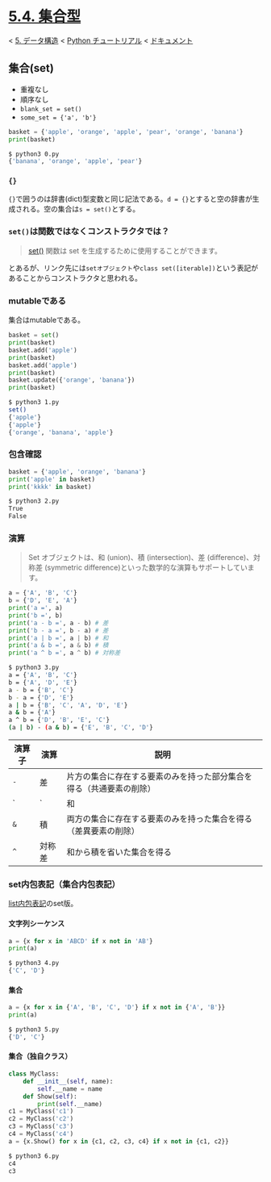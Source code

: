 # [5.4. 集合型](https://docs.python.jp/3/tutorial/datastructures.html#sets)

< [5. データ構造](https://docs.python.jp/3/tutorial/datastructures.html#data-structures) < [Python チュートリアル](https://docs.python.jp/3/tutorial/index.html) < [ドキュメント](https://docs.python.jp/3/index.html)

## 集合(set)

* 重複なし
* 順序なし
* `blank_set = set()`
* `some_set = {'a', 'b'}`

```python
basket = {'apple', 'orange', 'apple', 'pear', 'orange', 'banana'}
print(basket)
```
```sh
$ python3 0.py 
{'banana', 'orange', 'apple', 'pear'}
```

### `{}`

`{}`で囲うのは辞書(dict)型変数と同じ記法である。`d = {}`とすると空の辞書が生成される。空の集合は`s = set()`とする。

### `set()`は関数ではなくコンストラクタでは？

> [set()](https://docs.python.jp/3/library/stdtypes.html#set) 関数は set を生成するために使用することができます。

とあるが、リンク先には`setオブジェクト`や`class set([iterable])`という表記があることからコンストラクタと思われる。

### mutableである

集合はmutableである。

```python
basket = set()
print(basket)
basket.add('apple')
print(basket)
basket.add('apple')
print(basket)
basket.update({'orange', 'banana'})
print(basket)
```
```sh
$ python3 1.py 
set()
{'apple'}
{'apple'}
{'orange', 'banana', 'apple'}
```

### 包含確認

```python
basket = {'apple', 'orange', 'banana'}
print('apple' in basket)
print('kkkk' in basket)
```
```sh
$ python3 2.py 
True
False
```

### 演算

> Set オブジェクトは、和 (union)、積 (intersection)、差 (difference)、対称差 (symmetric difference)といった数学的な演算もサポートしています。

```python
a = {'A', 'B', 'C'}
b = {'D', 'E', 'A'}
print('a =', a)
print('b =', b)
print('a - b =', a - b) # 差
print('b - a =', b - a) # 差
print('a | b =', a | b) # 和
print('a & b =', a & b) # 積
print('a ^ b =', a ^ b) # 対称差
```
```sh
$ python3 3.py 
a = {'A', 'B', 'C'}
b = {'A', 'D', 'E'}
a - b = {'B', 'C'}
b - a = {'D', 'E'}
a | b = {'B', 'C', 'A', 'D', 'E'}
a & b = {'A'}
a ^ b = {'D', 'B', 'E', 'C'}
(a | b) - (a & b) = {'E', 'B', 'C', 'D'}
```

演算子|演算|説明
------|----|----
`-`|差|片方の集合に存在する要素のみを持った部分集合を得る（共通要素の削除）
`|`|和|両方の集合に存在する要素を合わせた集合を得る
`&`|積|両方の集合に存在する要素のみを持った集合を得る（差異要素の削除）
`^`|対称差|和から積を省いた集合を得る


### set内包表記（集合内包表記）

[list内包表記](https://github.com/pylangstudy/201706/blob/master/01/01/ReadMe.md)のset版。

#### 文字列シーケンス

```python
a = {x for x in 'ABCD' if x not in 'AB'}
print(a)
```
```sh
$ python3 4.py 
{'C', 'D'}
```

#### 集合

```python
a = {x for x in {'A', 'B', 'C', 'D'} if x not in {'A', 'B'}}
print(a)
```
```sh
$ python3 5.py 
{'D', 'C'}
```

#### 集合（独自クラス）

```python
class MyClass:
    def __init__(self, name):
        self.__name = name
    def Show(self):
        print(self.__name)
c1 = MyClass('c1')
c2 = MyClass('c2')
c3 = MyClass('c3')
c4 = MyClass('c4')
a = {x.Show() for x in {c1, c2, c3, c4} if x not in {c1, c2}}
```
```sh
$ python3 6.py 
c4
c3
```

